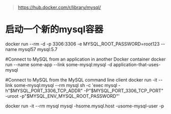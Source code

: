 
>https://hub.docker.com/r/library/mysql/

# 启动一个新的mysql容器
docker run --rm -d -p 3306:3306 -e MYSQL_ROOT_PASSWORD=root123 --name mysql57 mysql:5.7


#Connect to MySQL from an application in another Docker container
docker run --name some-app --link some-mysql:mysql -d application-that-uses-mysql


#Connect to MySQL from the MySQL command line client
docker run -it --link some-mysql:mysql --rm mysql sh -c 'exec mysql -h"$MYSQL_PORT_3306_TCP_ADDR" -P"$MYSQL_PORT_3306_TCP_PORT" -uroot -p"$MYSQL_ENV_MYSQL_ROOT_PASSWORD"'

docker run -it --rm mysql mysql -hsome.mysql.host -usome-mysql-user -p
